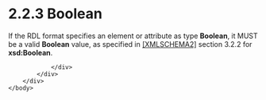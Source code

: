 <html dir="LTR" xmlns:mshelp="http://msdn.microsoft.com/mshelp" xmlns:ddue="http://ddue.schemas.microsoft.com/authoring/2003/5" xmlns:xlink="http://www.w3.org/1999/xlink" xmlns:tool="http://www.microsoft.com/tooltip">
    <head>
        <meta http-equiv="Content-Type" content="text/html; CHARSET=utf-8"></meta>
        <meta name="save" content="history"></meta>
        <title>2.2.3 Boolean</title>
        <xml>
            <mshelp:toctitle title="2.2.3 Boolean"></mshelp:toctitle>
            <mshelp:rltitle title="[MS-RDL]: Boolean"></mshelp:rltitle>
            <mshelp:keyword index="A" term="4802fa14-3619-43fa-9898-3acab160a24c"></mshelp:keyword>
            <mshelp:attr name="DCSext.ContentType" value="open specification"></mshelp:attr>
            <mshelp:attr name="AssetID" value="4802fa14-3619-43fa-9898-3acab160a24c"></mshelp:attr>
            <mshelp:attr name="TopicType" value="kbRef"></mshelp:attr>
            <mshelp:attr name="DCSext.Title" value="[MS-RDL]: Boolean" />
        </xml>
    </head>
    <body>
        <div id="header">
            <h1 class="heading">2.2.3 Boolean</h1>
        </div>
        <div id="mainSection">
            <div id="mainBody">
                <div id="allHistory" class="saveHistory"></div>
                <div id="sectionSection0" class="section" name="collapseableSection">
                    

<p>If the RDL format specifies an element or attribute as type <b>Boolean</b>,
it MUST be a valid <b>Boolean</b> value, as specified in <a href="https://go.microsoft.com/fwlink/?LinkId=90610">[XMLSCHEMA2]</a> section
3.2.2 for <b>xsd:Boolean</b>. </p>


                </div>
            </div>
        </div>
    </body>
</html>